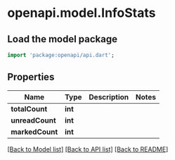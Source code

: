 # openapi.model.InfoStats

## Load the model package
```dart
import 'package:openapi/api.dart';
```

## Properties
Name | Type | Description | Notes
------------ | ------------- | ------------- | -------------
**totalCount** | **int** |  | 
**unreadCount** | **int** |  | 
**markedCount** | **int** |  | 

[[Back to Model list]](../README.md#documentation-for-models) [[Back to API list]](../README.md#documentation-for-api-endpoints) [[Back to README]](../README.md)


